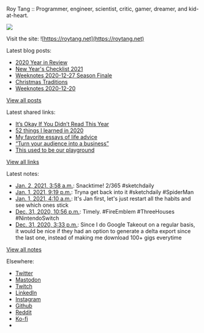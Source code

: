 Roy Tang :: Programmer, engineer, scientist, critic, gamer, dreamer, and kid-at-heart.

![](https://roytang.net/static/img/profile.jpg)

Visit the site: ![https://roytang.net](https://roytang.net)

Latest blog posts:

- [2020 Year in Review](https://roytang.net/2021/01/2020-year-in-review/)
- [New Year&#x27;s Checklist 2021](https://roytang.net/2021/01/new-years-checklist/)
- [Weeknotes 2020-12-27 Season Finale](https://roytang.net/2020/12/weeknotes-2020-12-27/)
- [Christmas Traditions](https://roytang.net/2020/12/xmas-traditions/)
- [Weeknotes 2020-12-20](https://roytang.net/2020/12/weeknotes-2020-12-20/)

[View all posts](https://roytang.net/blog)

Latest shared links:

- [It’s Okay If You Didn’t Read This Year](https://roytang.net/2021/01/its-okay-if-you-didnt-read-this-year/)
- [52 things I learned in 2020](https://roytang.net/2020/12/52-things-i-learned-in-2020/)
- [My favorite essays of life advice](https://roytang.net/2020/12/my-favorite-essays-of-life-advice/)
- [“Turn your audience into a business”](https://roytang.net/2020/12/turn-your-audience-into-a-business/)
- [This used to be our playground](https://roytang.net/2020/12/this-used-to-be-our-playground/)

[View all links](https://roytang.net/links)

Latest notes:

- [Jan. 2, 2021, 3:58 a.m.](https://roytang.net/2021/01/1345338625655861248/): Snacktime! 2/365 #sketchdaily
- [Jan. 1, 2021, 9:19 p.m.](https://roytang.net/2021/01/1345238294896918529/): Tryna get back into it #sketchdaily #SpiderMan
- [Jan. 1, 2021, 4:10 a.m.](https://roytang.net/2021/01/1344979283568050176/): It&#x27;s Jan first, let&#x27;s just restart all the habits and see which ones stick
- [Dec. 31, 2020, 10:56 p.m.](https://roytang.net/2020/12/1344900329939161097/): Timely. #FireEmblem #ThreeHouses #NintendoSwitch
- [Dec. 31, 2020, 3:33 p.m.](https://roytang.net/2020/12/1344788913697669120/): Since I do Google Takeout on a regular basis, it would be nice if they had an option to generate a delta export since the last one, instead of making me download 100+ gigs everytime

[View all notes](https://roytang.net/notes)

Elsewhere:

- [Twitter](https://twitter.com/roytang)
- [Mastodon](https://mastodon.technology/@roytang)
- [Twitch](https://twitch.tv/twitchyroy)
- [LinkedIn](https://www.linkedin.com/in/roytang)
- [Instagram](https://instagram.com/roytang0400)
- [Github](https://github.com/roytang)
- [Reddit](https://reddit.com/u/hungryroy)
- [Ko-fi](https://ko-fi.com/roytang)
- [](mailto:hello@roytang.net)